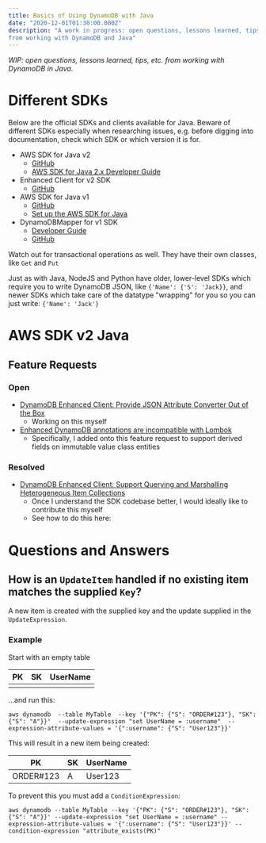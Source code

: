```yaml
---
title: Basics of Using DynamoDB with Java
date: "2020-12-01T01:30:00.000Z"
description: "A work in progress: open questions, lessons learned, tips, etc. 
from working with DynamoDB and Java"
---
```


_WIP: open questions, lessons learned, tips, etc. from working with DynamoDB in Java._

# Different SDKs

Below are the official SDKs and clients available for Java. Beware of 
different SDKs especially when researching issues, e.g. before digging 
into documentation, check which SDK or which version it is for.
 
- AWS SDK for Java v2
    - [GitHub](https://github.com/aws/aws-sdk-java-v2)
    - [AWS SDK for Java 2.x Developer Guide](https://docs.aws.amazon.com/sdk-for-java/v2/developer-guide/welcome.html)
- Enhanced Client for v2 SDK
    - [GitHub](https://github.com/aws/aws-sdk-java-v2/tree/master/services-custom/dynamodb-enhanced)
- AWS SDK for Java v1
    - [GitHub](https://github.com/aws/aws-sdk-java)
    - [Set up the AWS SDK for Java](https://docs.aws.amazon.com/sdk-for-java/v1/developer-guide/setup-install.html)
- DynamoDBMapper for v1 SDK
    - [Developer Guide](https://docs.aws.amazon.com/amazondynamodb/latest/developerguide/DynamoDBMapper.html)
    - [GitHub](https://github.com/aws/aws-sdk-java/blob/master/aws-java-sdk-dynamodb/src/main/java/com/amazonaws/services/dynamodbv2/datamodeling/DynamoDBMapper.java)

Watch out for transactional operations as well. They have their own classes, like `Get` and `Put`

Just as with Java, NodeJS and Python have older, lower-level SDKs which require you 
to write DynamoDB JSON, like `{'Name': {'S': 'Jack}}`, and newer SDKs which take 
care of the datatype "wrapping" for you so you can just write: `{'Name': 'Jack'}`

# AWS SDK v2 Java

## Feature Requests

### Open

- [DynamoDB Enhanced Client: Provide JSON Attribute Converter Out of the Box](https://github.com/aws/aws-sdk-java-v2/issues/2162)
    - Working on this myself
- [Enhanced DynamoDB annotations are incompatible with Lombok](https://github.com/aws/aws-sdk-java-v2/issues/1932#issuecomment-733174524)
    - Specifically, I added onto this feature request to support derived fields on immutable value class entities

### Resolved

- [DynamoDB Enhanced Client: Support Querying and Marshalling Heterogeneous Item Collections](https://github.com/aws/aws-sdk-java-v2/issues/2151)
  - Once I understand the SDK codebase better, I would ideally like to contribute this myself
  - See how to do this here: 
  
# Questions and Answers

## How is an `UpdateItem` handled if no existing item matches the supplied `Key`?

A new item is created with the supplied key and the update supplied in the `UpdateExpression`.

### Example

Start with an empty table 

PK | SK | UserName
---|----|------------
|||

...and run this:

`aws dynamodb 
--table MyTable 
--key '{"PK": {"S": "ORDER#123"}, "SK": {"S": "A"}}' 
--update-expression "set UserName = :username" 
--expression-attribute-values = '{":username": {"S": "User123"}}'`

This will result in a new item being created:

PK | SK | UserName
---|----|------------
ORDER#123|A|User123|

To prevent this you must add a `ConditionExpression`:

`aws dynamodb
--table MyTable
--key '{"PK": {"S": "ORDER#123"}, "SK": {"S": "A"}}'
--update-expression "set UserName = :username"
--expression-attribute-values = '{":username": {"S": "User123"}}'
--condition-expression "attribute_exists(PK)"`